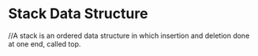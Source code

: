 # Stack Data Structure
//A stack is an ordered data structure in which insertion and deletion done at one end, called top.
